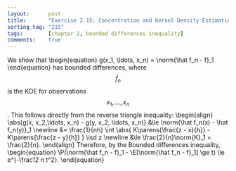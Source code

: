 ```yaml
---
layout:      post
title:       "Exercise 2.15: Concentration and Kernel Density Estimation"
sorting_tag: "215"
tags:        [chapter 2, bounded differences inequality]
comments:    true
---
```


We show that
\begin{equation}
    g(x_1, \ldots, x_n) = \norm{\hat f_n - f}_1
\end{equation}
has bounded differences, where $$\hat f_n$$ is the KDE for observations $$x_1,\ldots,x_n$$.
This follows directly from the reverse triangle inequality:
\begin{align}
    \abs{g(x, x_2,\ldots, x_n) - g(y, x_2, \ldots, x_n)}
    &\le \norm{\hat f_n(x) - \hat f_n(y)}_1 \newline
    &= \frac{1}{nh} \int \abs{
        K\parens{\frac{z - x}{h}}
        - K\parens{\frac{z - y}{h}}
    } \isd z \newline
    &\le \frac{2}{n}\norm{K}_1 = \frac{2}{n}.
\end{align}
Therefore, by the Bounded differences inequality,
\begin{equation}
    \P(\norm{\hat f_n - f}_1 - \E[\norm{\hat f_n - f}_1] \ge t)
    \le e^{-\frac12 n t^2}.
\end{equation}